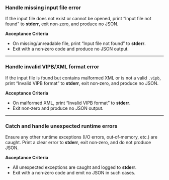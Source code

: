 ### Handle missing input file error
If the input file does not exist or cannot be opened, print
“Input file not found” to **stderr**, exit non‑zero, and produce no JSON.

**Acceptance Criteria**
- On missing/unreadable file, print “Input file not found” to **stderr**.
- Exit with a non‑zero code and produce no JSON output.

<!-- seed-trace: phase3.feature1 -->

---

### Handle invalid VIPB/XML format error
If the input file is found but contains malformed XML or is not a valid
`.vipb`, print “Invalid VIPB format” to **stderr**, exit non‑zero, and
produce no JSON.

**Acceptance Criteria**
- On malformed XML, print “Invalid VIPB format” to **stderr**.
- Exit non‑zero and produce no JSON output.

<!-- seed-trace: phase3.feature2 -->

---

### Catch and handle unexpected runtime errors
Ensure any other runtime exceptions (I/O errors, out‑of‑memory, etc.) are
caught. Print a clear error to **stderr**, exit non‑zero, and do not
produce JSON.

**Acceptance Criteria**
- All unexpected exceptions are caught and logged to **stderr**.
- Exit with a non‑zero code and emit no JSON in such cases.

<!-- seed-trace: phase3.feature3 -->
